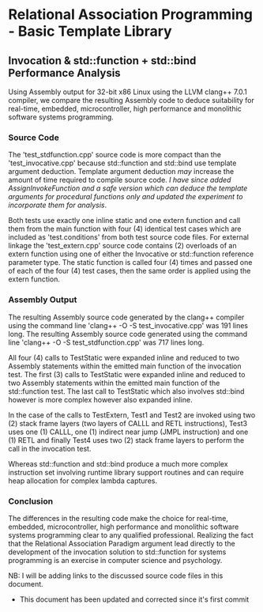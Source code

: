 # Relational Association Programming - Basic Template Library

## Invocation & std::function + std::bind Performance Analysis

Using Assembly output for 32-bit x86 Linux using the LLVM clang++ 7.0.1 
compiler, we compare the resulting Assembly code to deduce suitability for
real-time, embedded, microcontroller, high performance and monolithic software
systems programming.

### Source Code

The 'test_stdfunction.cpp' source code is more compact than the 
'test_invocative.cpp' because std::function and std::bind use template argument
deduction.  Template argument deduction *may* increase the amount of time 
required to compile source code.  *I have since added AssignInvokeFunction and a 
safe version which can deduce the template arguments for procedural functions 
only and updated the experiment to incorporate them for analysis*.

Both tests use exactly one inline static and one extern function and call them
from the main function with four (4) identical test cases which are included as
'test.conditions' from both test source code files.  For external linkage
the 'test_extern.cpp' source code contains (2) overloads of an extern function
using one of either the Invocative or std::function reference parameter type.
The static function is called four (4) times and passed one of each of the four
(4) test cases, then the same order is applied using the extern function.

### Assembly Output

The resulting Assembly source code generated by the clang++ compiler using
the command line 'clang++ -O -S test_invocative.cpp' was 191 lines long.  The
resulting Assembly source code generated using the command line 
'clang++ -O -S test_stdfunction.cpp' was 717 lines long.

All four (4) calls to TestStatic were expanded inline and reduced to two
Assembly statements within the emitted main function of the invocation test.
The first (3) calls to TestStatic were expanded inline and reduced to two 
Assembly statements within the emitted main function of the std::function test.
The last call to TestStatic which also involves std::bind however is more 
complex however also expanded inline.

In the case of the calls to TestExtern, Test1 and Test2 are invoked using two 
(2) stack frame layers (two layers of CALLL and RETL instructions), Test3 uses
one (1) CALLL, one (1) indirect near jump (JMPL instruction) and one (1) RETL 
and finally Test4 uses two (2) stack frame layers to perform the call in the 
invocation test.

Whereas std::function and std::bind produce a much more complex instruction set
involving runtime library support routines and can require heap allocation for 
complex lambda captures.

### Conclusion

The differences in the resulting code make the choice for real-time, embedded, 
microcontroller, high performance and monolithic software systems programming 
clear to any qualified professional.  Realizing the fact that the Relational 
Association Paradigm argument lead directly to the development of the invocation 
solution to std::function for systems programming is an exercise in computer 
science and psychology.

NB: I will be adding links to the discussed source code files in this document. 
    
* This document has been updated and corrected since it's first commit

